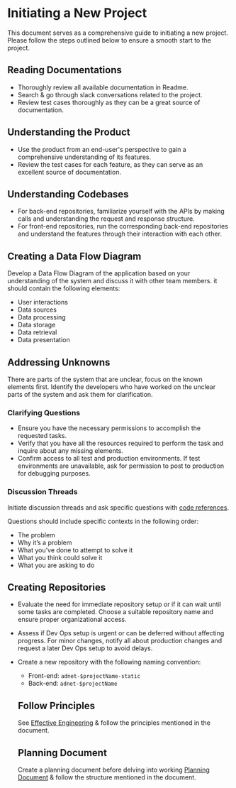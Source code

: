 # Initiating a New Project

This document serves as a comprehensive guide to initiating a new project. Please follow the steps outlined below to ensure a smooth start to the project.

## Reading Documentations

- Thoroughly review all available documentation in Readme.
- Search & go through slack conversations related to the project.
- Review test cases thoroughly as they can be a great source of documentation.

## Understanding the Product

- Use the product from an end-user's perspective to gain a comprehensive understanding of its features.
- Review the test cases for each feature, as they can serve as an excellent source of documentation.

## Understanding Codebases

- For back-end repositories, familiarize yourself with the APIs by making calls and understanding the request and response structure.
- For front-end repositories, run the corresponding back-end repositories and understand the features through their interaction with each other.

## Creating a Data Flow Diagram

Develop a Data Flow Diagram of the application based on your understanding of the system and discuss it with other team members. it should contain the following elements:

- User interactions
- Data sources
- Data processing
- Data storage
- Data retrieval
- Data presentation

## Addressing Unknowns

There are parts of the system that are unclear, focus on the known elements first. Identify the developers who have worked on the unclear parts of the system and ask them for clarification.

### Clarifying Questions

- Ensure you have the necessary permissions to accomplish the requested tasks.
- Verify that you have all the resources required to perform the task and inquire about any missing elements.
- Confirm access to all test and production environments. If test environments are unavailable, ask for permission to post to production for debugging purposes.

### Discussion Threads

Initiate discussion threads and ask specific questions with [code references](https://docs.github.com/en/repositories/working-with-files/using-files/getting-permanent-links-to-files). 

Questions should include specific contexts in the following order:
  - The problem
  - Why it’s a problem
  - What you’ve done to attempt to solve it
  - What you think could solve it
  - What you are asking to do

## Creating Repositories

- Evaluate the need for immediate repository setup or if it can wait until some tasks are completed. Choose a suitable repository name and ensure proper organizational access.
- Assess if Dev Ops setup is urgent or can be deferred without affecting progress. For minor changes, notify all about production changes and request a later Dev Ops setup to avoid delays.
- Create a new repository with the following naming convention: 
  - Front-end: `adnet-$projectName-static`
  - Back-end: `adnet-$projectName`

  ## Follow Principles

  See [Effective Engineering](/docs/guides/effective-engineering.md) & follow the principles mentioned in the document.

  ## Planning Document

  Create a planning document before delving into working [Planning Document](/docs/planning/0001-dev-planning-docs.md) & follow the structure mentioned in the document.
